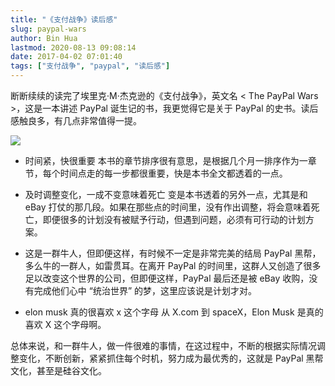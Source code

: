 ```yaml
---
title: "《支付战争》读后感"
slug: paypal-wars
author: Bin Hua
lastmod: 2020-08-13 09:08:14
date: 2017-04-02 07:01:40
tags: ["支付战争", "paypal", "读后感"]
---
```


断断续续的读完了埃里克·M·杰克逊的《支付战争》，英文名 < The PayPal Wars >，这是一本讲述 PayPal 诞生记的书，我更觉得它是关于 PayPal 的史书。读后感触良多，有几点非常值得一提。

![](/imgs/paypal-wars.jpg)

- 时间紧，快很重要 本书的章节排序很有意思，是根据几个月一排序作为一章节，每个时间点走的每一步都很重要，快是本书全文都透着的一点。

- 及时调整变化，一成不变意味着死亡 变是本书透着的另外一点，尤其是和 eBay 打仗的那几段。如果在那些点的时间里，没有作出调整，将会意味着死亡，即便很多的计划没有被赋予行动，但遇到问题，必须有可行动的计划方案。

- 这是一群牛人，但即便这样，有时候不一定是非常完美的结局 PayPal 黑帮，多么牛的一群人，如雷贯耳。在离开 PayPal 的时间里，这群人又创造了很多足以改变这个世界的公司，但即便这样，PayPal 最后还是被 eBay 收购，没有完成他们心中 “统治世界” 的梦，这里应该说是计划才对。

- elon musk 真的很喜欢 x 这个字母 从 X.com 到 spaceX，Elon Musk 是真的喜欢 X 这个字母啊。 

总体来说，和一群牛人，做一件很难的事情，在这过程中，不断的根据实际情况调整变化，不断创新，紧紧抓住每个时机，努力成为最优秀的，这就是 PayPal 黑帮文化，甚至是硅谷文化。
